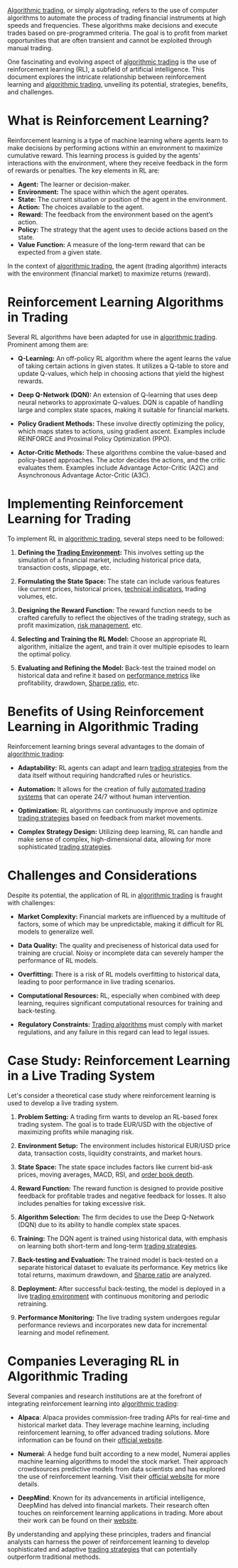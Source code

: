 [Algorithmic trading](../a/algorithmic_trading.md), or simply algotrading, refers to the use of computer algorithms to automate the process of trading financial instruments at high speeds and frequencies. These algorithms make decisions and execute trades based on pre-programmed criteria. The goal is to profit from market opportunities that are often transient and cannot be exploited through manual trading.

One fascinating and evolving aspect of [algorithmic trading](../a/algorithmic_trading.md) is the use of reinforcement learning (RL), a subfield of artificial intelligence. This document explores the intricate relationship between reinforcement learning and [algorithmic trading](../a/algorithmic_trading.md), unveiling its potential, strategies, benefits, and challenges.

# What is Reinforcement Learning?

Reinforcement learning is a type of machine learning where agents learn to make decisions by performing actions within an environment to maximize cumulative reward. This learning process is guided by the agents' interactions with the environment, where they receive feedback in the form of rewards or penalties. The key elements in RL are:

- **Agent:** The learner or decision-maker.
- **Environment:** The space within which the agent operates.
- **State:** The current situation or position of the agent in the environment.
- **Action:** The choices available to the agent.
- **Reward:** The feedback from the environment based on the agent’s action.
- **Policy:** The strategy that the agent uses to decide actions based on the state.
- **Value Function:** A measure of the long-term reward that can be expected from a given state.

In the context of [algorithmic trading](../a/algorithmic_trading.md), the agent (trading algorithm) interacts with the environment (financial market) to maximize returns (reward).

# Reinforcement Learning Algorithms in Trading

Several RL algorithms have been adapted for use in [algorithmic trading](../a/algorithmic_trading.md). Prominent among them are:

- **Q-Learning:** An off-policy RL algorithm where the agent learns the value of taking certain actions in given states. It utilizes a Q-table to store and update Q-values, which help in choosing actions that yield the highest rewards.
  
- **Deep Q-Network (DQN):** An extension of Q-learning that uses deep neural networks to approximate Q-values. DQN is capable of handling large and complex state spaces, making it suitable for financial markets.

- **Policy Gradient Methods:** These involve directly optimizing the policy, which maps states to actions, using gradient ascent. Examples include REINFORCE and Proximal Policy Optimization (PPO).

- **Actor-Critic Methods:** These algorithms combine the value-based and policy-based approaches. The actor decides the actions, and the critic evaluates them. Examples include Advantage Actor-Critic (A2C) and Asynchronous Advantage Actor-Critic (A3C).

# Implementing Reinforcement Learning for Trading

To implement RL in [algorithmic trading](../a/algorithmic_trading.md), several steps need to be followed:

1. **Defining the [Trading Environment](../t/trading_environment.md):** This involves setting up the simulation of a financial market, including historical price data, transaction costs, slippage, etc.

2. **Formulating the State Space:** The state can include various features like current prices, historical prices, [technical indicators](../t/technical_indicators.md), trading volumes, etc.

3. **Designing the Reward Function:** The reward function needs to be crafted carefully to reflect the objectives of the trading strategy, such as profit maximization, [risk management](../r/risk_management.md), etc.

4. **Selecting and Training the RL Model:** Choose an appropriate RL algorithm, initialize the agent, and train it over multiple episodes to learn the optimal policy.

5. **Evaluating and Refining the Model:** Back-test the trained model on historical data and refine it based on [performance metrics](../p/performance_metrics.md) like profitability, drawdown, [Sharpe ratio](../s/sharpe_ratio.md), etc.

# Benefits of Using Reinforcement Learning in Algorithmic Trading

Reinforcement learning brings several advantages to the domain of [algorithmic trading](../a/algorithmic_trading.md):

- **Adaptability:** RL agents can adapt and learn [trading strategies](../t/trading_strategies.md) from the data itself without requiring handcrafted rules or heuristics.

- **Automation:** It allows for the creation of fully [automated trading systems](../a/automated_trading_systems.md) that can operate 24/7 without human intervention.

- **Optimization:** RL algorithms can continuously improve and optimize [trading strategies](../t/trading_strategies.md) based on feedback from market movements.

- **Complex Strategy Design:** Utilizing deep learning, RL can handle and make sense of complex, high-dimensional data, allowing for more sophisticated [trading strategies](../t/trading_strategies.md).

# Challenges and Considerations

Despite its potential, the application of RL in [algorithmic trading](../a/algorithmic_trading.md) is fraught with challenges:

- **Market Complexity:** Financial markets are influenced by a multitude of factors, some of which may be unpredictable, making it difficult for RL models to generalize well.

- **Data Quality:** The quality and preciseness of historical data used for training are crucial. Noisy or incomplete data can severely hamper the performance of RL models.

- **Overfitting:** There is a risk of RL models overfitting to historical data, leading to poor performance in live trading scenarios.

- **Computational Resources:** RL, especially when combined with deep learning, requires significant computational resources for training and back-testing.

- **Regulatory Constraints:** [Trading algorithms](../t/trading_algorithms.md) must comply with market regulations, and any failure in this regard can lead to legal issues.

# Case Study: Reinforcement Learning in a Live Trading System

Let's consider a theoretical case study where reinforcement learning is used to develop a live trading system.

1. **Problem Setting:** A trading firm wants to develop an RL-based forex trading system. The goal is to trade EUR/USD with the objective of maximizing profits while managing risk.

2. **Environment Setup:** The environment includes historical EUR/USD price data, transaction costs, liquidity constraints, and market hours. 

3. **State Space:** The state space includes factors like current bid-ask prices, moving averages, MACD, RSI, and [order book depth](../o/order_book_depth.md).

4. **Reward Function:** The reward function is designed to provide positive feedback for profitable trades and negative feedback for losses. It also includes penalties for taking excessive risk.

5. **Algorithm Selection:** The firm decides to use the Deep Q-Network (DQN) due to its ability to handle complex state spaces.

6. **Training:** The DQN agent is trained using historical data, with emphasis on learning both short-term and long-term [trading strategies](../t/trading_strategies.md). 

7. **Back-testing and Evaluation:** The trained model is back-tested on a separate historical dataset to evaluate its performance. Key metrics like total returns, maximum drawdown, and [Sharpe ratio](../s/sharpe_ratio.md) are analyzed.

8. **Deployment:** After successful back-testing, the model is deployed in a live [trading environment](../t/trading_environment.md) with continuous monitoring and periodic retraining.

9. **Performance Monitoring:** The live trading system undergoes regular performance reviews and incorporates new data for incremental learning and model refinement.

# Companies Leveraging RL in Algorithmic Trading

Several companies and research institutions are at the forefront of integrating reinforcement learning into [algorithmic trading](../a/algorithmic_trading.md):

- **Alpaca**: Alpaca provides commission-free trading APIs for real-time and historical market data. They leverage machine learning, including reinforcement learning, to offer advanced trading solutions. More information can be found on their [official website](https://alpaca.markets/).

- **Numerai**: A hedge fund built according to a new model, Numerai applies machine learning algorithms to model the stock market. Their approach crowdsources predictive models from data scientists and has explored the use of reinforcement learning. Visit their [official website](https://numer.ai/) for more details.

- **DeepMind**: Known for its advancements in artificial intelligence, DeepMind has delved into financial markets. Their research often touches on reinforcement learning applications in trading. More about their work can be found on their [website](https://deepmind.com/).

By understanding and applying these principles, traders and financial analysts can harness the power of reinforcement learning to develop sophisticated and adaptive [trading strategies](../t/trading_strategies.md) that can potentially outperform traditional methods.